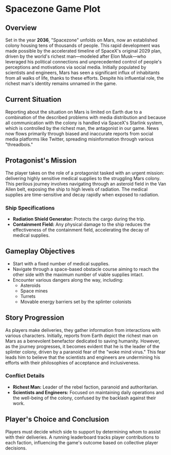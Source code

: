 # Spacezone Game Plot

## Overview

Set in the year **2036**, "Spacezone" unfolds on Mars, now an established colony housing tens of thousands of people. This rapid development was made possible by the accelerated timeline of SpaceX's original 2029 plan, driven by the world's richest man—modeled after Elon Musk—who leveraged his political connections and unprecedented control of people's perceptions and motivations via social media. Initially populated by scientists and engineers, Mars has seen a significant influx of inhabitants from all walks of life, thanks to these efforts. Despite his influential role, the richest man's identity remains unnamed in the game.

## Current Situation

Reporting about the situation on Mars is limited on Earth due to a combination of the described problems with media distribution and because all communication with the colony is handled via SpaceX's Starlink system, which is controlled by the richest man, the antagonist in our game. News now flows primarily through biased and inaccurate reports from social media platforms like Twitter, spreading misinformation through various "threadbois."

## Protagonist's Mission

The player takes on the role of a protagonist tasked with an urgent mission: delivering highly sensitive medical supplies to the struggling Mars colony. This perilous journey involves navigating through an asteroid field in the Van Allen belt, exposing the ship to high levels of radiation. The medical supplies are time-sensitive and decay rapidly when exposed to radiation.

### Ship Specifications

- **Radiation Shield Generator:** Protects the cargo during the trip.
- **Containment Field:** Any physical damage to the ship reduces the effectiveness of the containment field, accelerating the decay of medical supplies.

## Gameplay Objectives

- Start with a fixed number of medical supplies.
- Navigate through a space-based obstacle course aiming to reach the other side with the maximum number of viable supplies intact.
- Encounter various dangers along the way, including:
  - Asteroids
  - Space mines
  - Turrets
  - Movable energy barriers set by the splinter colonists

## Story Progression

As players make deliveries, they gather information from interactions with various characters. Initially, reports from Earth depict the richest man on Mars as a benevolent benefactor dedicated to saving humanity. However, as the journey progresses, it becomes evident that he is the leader of the splinter colony, driven by a paranoid fear of the "woke mind virus." This fear leads him to believe that the scientists and engineers are undermining his efforts with their philosophies of acceptance and inclusiveness.

### Conflict Details

- **Richest Man:** Leader of the rebel faction, paranoid and authoritarian.
- **Scientists and Engineers:** Focused on maintaining daily operations and the well-being of the colony, confused by the backlash against their work.

## Player's Choice and Conclusion

Players must decide which side to support by determining whom to assist with their deliveries. A running leaderboard tracks player contributions to each faction, influencing the game's outcome based on collective player decisions.